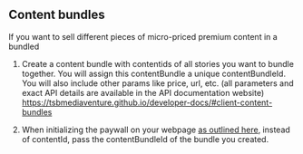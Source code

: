 ## Content bundles

If you want to sell different pieces of micro-priced premium content in a bundled

1. Create a content bundle with contentids of all stories you want to bundle together. You will assign this contentBundle a unique contentBundleId. You will also include other params like price, url, etc.
   (all parameters and exact API details are available in the API documentation website)
   https://tsbmediaventure.github.io/developer-docs/#client-content-bundles

2. When initializing the paywall on your webpage [as outlined here](../integration.md#Concepts), instead of contentId, pass the contentBundleId of the bundle you created.
